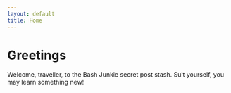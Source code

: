```yaml
---
layout: default
title: Home
---
```


# Greetings

Welcome, traveller, to the Bash Junkie secret post stash. Suit yourself, you may
learn something new!
